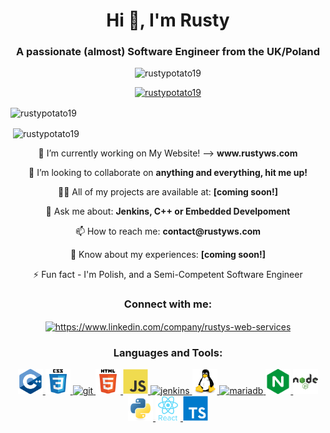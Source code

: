 <h1 align="center">Hi 👋, I'm Rusty</h1>
<h3 align="center">A passionate (almost) Software Engineer from the UK/Poland</h3>

<p align="center"> <img src="https://komarev.com/ghpvc/?username=rustypotato19&label=Profile%20views&color=0e75b6&style=flat" alt="rustypotato19" /> </p>

<p align="center"> <a href="https://github.com/ryo-ma/github-profile-trophy"><img src="https://github-profile-trophy.vercel.app/?username=rustypotato19" alt="rustypotato19" /></a> </p>

<div flex="col">
  <p><img align="center" src="https://github-readme-stats.vercel.app/api/top-langs?username=rustypotato19&show_icons=true&locale=en&layout=compact" alt="rustypotato19" /></p>

<p>&nbsp;<img align="center" src="https://github-readme-stats.vercel.app/api?username=rustypotato19&show_icons=true&locale=en" alt="rustypotato19" /></p>
</div>

<p align="center">🔭 I’m currently working on My Website! --> <strong>www.rustyws.com</strong></p>

<p align="center">👯 I’m looking to collaborate on <strong>anything and everything, hit me up!</strong></p>

<p align="center">👨‍💻 All of my projects are available at: <strong>[coming soon!]</strong></p>

<p align="center">💬 Ask me about: <strong>Jenkins, C++ or Embedded Develpoment</strong></p>

<p align="center"> 📫 How to reach me: <strong>contact@rustyws.com</strong></p>

<p align="center">📄 Know about my experiences: <strong>[coming soon!]</strong></p>

<p align="center">⚡ Fun fact - I'm Polish, and a Semi-Competent Software Engineer</p>


<h3 align="center">Connect with me:</h3>
<p align="center">
<a href="https://linkedin.com/in/https://www.linkedin.com/company/rustys-web-services" target="blank"><img align="center" src="https://raw.githubusercontent.com/rahuldkjain/github-profile-readme-generator/master/src/images/icons/Social/linked-in-alt.svg" alt="https://www.linkedin.com/company/rustys-web-services" height="30" width="40" /></a>
</p>

<h3 align="center">Languages and Tools:</h3>
<p align="center"> <a href="https://www.w3schools.com/cpp/" target="_blank" rel="noreferrer"> <img src="https://raw.githubusercontent.com/devicons/devicon/master/icons/cplusplus/cplusplus-original.svg" alt="cplusplus" width="40" height="40"/> </a> <a href="https://www.w3schools.com/css/" target="_blank" rel="noreferrer"> <img src="https://raw.githubusercontent.com/devicons/devicon/master/icons/css3/css3-original-wordmark.svg" alt="css3" width="40" height="40"/> </a> <a href="https://git-scm.com/" target="_blank" rel="noreferrer"> <img src="https://www.vectorlogo.zone/logos/git-scm/git-scm-icon.svg" alt="git" width="40" height="40"/> </a> <a href="https://www.w3.org/html/" target="_blank" rel="noreferrer"> <img src="https://raw.githubusercontent.com/devicons/devicon/master/icons/html5/html5-original-wordmark.svg" alt="html5" width="40" height="40"/> </a> <a href="https://developer.mozilla.org/en-US/docs/Web/JavaScript" target="_blank" rel="noreferrer"> <img src="https://raw.githubusercontent.com/devicons/devicon/master/icons/javascript/javascript-original.svg" alt="javascript" width="40" height="40"/> </a> <a href="https://www.jenkins.io" target="_blank" rel="noreferrer"> <img src="https://www.vectorlogo.zone/logos/jenkins/jenkins-icon.svg" alt="jenkins" width="40" height="40"/> </a> <a href="https://www.linux.org/" target="_blank" rel="noreferrer"> <img src="https://raw.githubusercontent.com/devicons/devicon/master/icons/linux/linux-original.svg" alt="linux" width="40" height="40"/> </a> <a href="https://mariadb.org/" target="_blank" rel="noreferrer"> <img src="https://www.vectorlogo.zone/logos/mariadb/mariadb-icon.svg" alt="mariadb" width="40" height="40"/> </a> <a href="https://www.nginx.com" target="_blank" rel="noreferrer"> <img src="https://raw.githubusercontent.com/devicons/devicon/master/icons/nginx/nginx-original.svg" alt="nginx" width="40" height="40"/> </a> <a href="https://nodejs.org" target="_blank" rel="noreferrer"> <img src="https://raw.githubusercontent.com/devicons/devicon/master/icons/nodejs/nodejs-original-wordmark.svg" alt="nodejs" width="40" height="40"/> </a> <a href="https://www.python.org" target="_blank" rel="noreferrer"> <img src="https://raw.githubusercontent.com/devicons/devicon/master/icons/python/python-original.svg" alt="python" width="40" height="40"/> </a> <a href="https://reactjs.org/" target="_blank" rel="noreferrer"> <img src="https://raw.githubusercontent.com/devicons/devicon/master/icons/react/react-original-wordmark.svg" alt="react" width="40" height="40"/> </a> <a href="https://www.typescriptlang.org/" target="_blank" rel="noreferrer"> <img src="https://raw.githubusercontent.com/devicons/devicon/master/icons/typescript/typescript-original.svg" alt="typescript" width="40" height="40"/> </a> </p>

